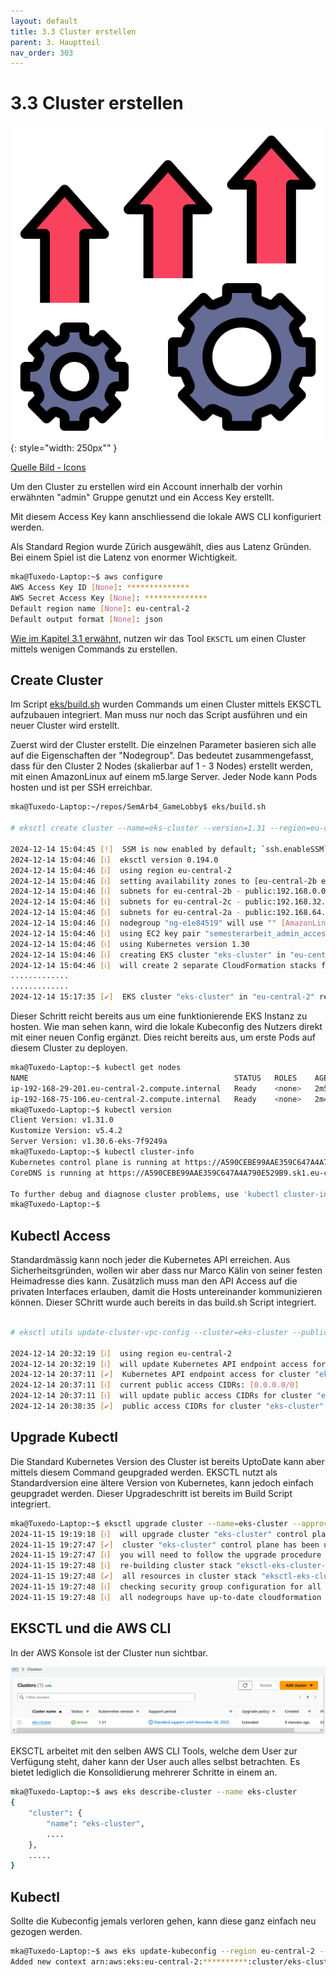 ```yaml
---
layout: default
title: 3.3 Cluster erstellen
parent: 3. Hauptteil
nav_order: 303
---
```


# 3.3 Cluster erstellen

![Cluster erstellen](../ressources/icons/improvement.png){: style="width: 250px"" }

[Quelle Bild - Icons](../anhang/600-quellen.html#64-icons)

Um den Cluster zu erstellen wird ein Account innerhalb der vorhin erwähnten "admin" Gruppe genutzt und ein Access Key erstellt.

Mit diesem Access Key kann anschliessend die lokale AWS CLI konfiguriert werden.

Als Standard Region wurde Zürich ausgewählt, dies aus Latenz Gründen.
Bei einem Spiel ist die Latenz von enormer Wichtigkeit.

```bash
mka@Tuxedo-Laptop:~$ aws configure
AWS Access Key ID [None]: **************
AWS Secret Access Key [None]: **************
Default region name [None]: eu-central-2
Default output format [None]: json
```

[Wie im Kapitel 3.1 erwähnt,](./301-kubernetes-cluster.html) nutzen wir das Tool `EKSCTL` um einen Cluster mittels wenigen Commands zu erstellen.

## Create Cluster

Im Script [eks/build.sh](https://github.com/Euthal02/SemArb4_GameLobby/blob/main/eks/build.sh) wurden Commands um einen Cluster mittels EKSCTL aufzubauen integriert. Man muss nur noch das Script ausführen und ein neuer Cluster wird erstellt.

Zuerst wird der Cluster erstellt. Die einzelnen Parameter basieren sich alle auf die Eigenschaften der "Nodegroup". Das bedeutet zusammengefasst, dass für den Cluster 2 Nodes (skalierbar auf 1 - 3 Nodes) erstellt werden, mit einen AmazonLinux auf einem m5.large Server. Jeder Node kann Pods hosten und ist per SSH erreichbar.

```bash
mka@Tuxedo-Laptop:~/repos/SemArb4_GameLobby$ eks/build.sh

# eksctl create cluster --name=eks-cluster --version=1.31 --region=eu-central-2 --node-ami-family=AmazonLinux2 --nodes=2 --nodes-min=1 --nodes-max=3 --ssh-access --ssh-public-key=semesterarbeit_admin_access --max-pods-per-node=20 --enable-ssm --with-oidc

2024-12-14 15:04:45 [!]  SSM is now enabled by default; `ssh.enableSSM` is deprecated and will be removed in a future release
2024-12-14 15:04:46 [ℹ]  eksctl version 0.194.0
2024-12-14 15:04:46 [ℹ]  using region eu-central-2
2024-12-14 15:04:46 [ℹ]  setting availability zones to [eu-central-2b eu-central-2c eu-central-2a]
2024-12-14 15:04:46 [ℹ]  subnets for eu-central-2b - public:192.168.0.0/19 private:192.168.96.0/19
2024-12-14 15:04:46 [ℹ]  subnets for eu-central-2c - public:192.168.32.0/19 private:192.168.128.0/19
2024-12-14 15:04:46 [ℹ]  subnets for eu-central-2a - public:192.168.64.0/19 private:192.168.160.0/19
2024-12-14 15:04:46 [ℹ]  nodegroup "ng-e1e84519" will use "" [AmazonLinux2/1.30]
2024-12-14 15:04:46 [ℹ]  using EC2 key pair "semesterarbeit_admin_access"
2024-12-14 15:04:46 [ℹ]  using Kubernetes version 1.30
2024-12-14 15:04:46 [ℹ]  creating EKS cluster "eks-cluster" in "eu-central-2" region with managed nodes
2024-12-14 15:04:46 [ℹ]  will create 2 separate CloudFormation stacks for cluster itself and the initial managed nodegroup
.............
.............
2024-12-14 15:17:35 [✔]  EKS cluster "eks-cluster" in "eu-central-2" region is ready

```

Dieser Schritt reicht bereits aus um eine funktionierende EKS Instanz zu hosten. Wie man sehen kann, wird die lokale Kubeconfig des Nutzers direkt mit einer neuen Config ergänzt. Dies reicht bereits aus, um erste Pods auf diesem Cluster zu deployen.

``` bash
mka@Tuxedo-Laptop:~$ kubectl get nodes
NAME                                              STATUS   ROLES    AGE     VERSION
ip-192-168-29-201.eu-central-2.compute.internal   Ready    <none>   2m50s   v1.30.6-eks-94953ac
ip-192-168-75-106.eu-central-2.compute.internal   Ready    <none>   2m47s   v1.30.6-eks-94953ac
mka@Tuxedo-Laptop:~$ kubectl version
Client Version: v1.31.0
Kustomize Version: v5.4.2
Server Version: v1.30.6-eks-7f9249a
mka@Tuxedo-Laptop:~$ kubectl cluster-info
Kubernetes control plane is running at https://A590CEBE99AAE359C647A4A790E529B9.sk1.eu-central-2.eks.amazonaws.com
CoreDNS is running at https://A590CEBE99AAE359C647A4A790E529B9.sk1.eu-central-2.eks.amazonaws.com/api/v1/namespaces/kube-system/services/kube-dns:dns/proxy

To further debug and diagnose cluster problems, use 'kubectl cluster-info dump'.
mka@Tuxedo-Laptop:~$
```

## Kubectl Access

Standardmässig kann noch jeder die Kubernetes API erreichen. Aus Sicherheitsgründen, wollen wir aber dass nur Marco Kälin von seiner festen Heimadresse dies kann. Zusätzlich muss man den API Access auf die privaten Interfaces erlauben, damit die Hosts untereinander kommunizieren können. Dieser SChritt wurde auch bereits in das build.sh Script integriert.

```bash

# eksctl utils update-cluster-vpc-config --cluster=eks-cluster --public-access-cidrs=45.94.88.37/32 --private-access=true --approve

2024-12-14 20:32:19 [ℹ]  using region eu-central-2
2024-12-14 20:32:19 [ℹ]  will update Kubernetes API endpoint access for cluster "eks-cluster" in "eu-central-2" to: privateAccess=true, publicAccess=true
2024-12-14 20:37:11 [✔]  Kubernetes API endpoint access for cluster "eks-cluster" in "eu-central-2" has been updated to: privateAccess=true, publicAccess=true
2024-12-14 20:37:11 [ℹ]  current public access CIDRs: [0.0.0.0/0]
2024-12-14 20:37:11 [ℹ]  will update public access CIDRs for cluster "eks-cluster" in "eu-central-2" to: [45.94.88.37/32]
2024-12-14 20:38:35 [✔]  public access CIDRs for cluster "eks-cluster" in "eu-central-2" have been updated to: [45.94.88.37/32]
```

## Upgrade Kubectl

Die Standard Kubernetes Version des Cluster ist bereits UptoDate kann aber mittels diesem Command geupgraded werden. EKSCTL nutzt als Standardversion eine ältere Version von Kubernetes, kann jedoch einfach geupgradet werden. Dieser Upgradeschritt ist bereits im Build Script integriert.

```bash
mka@Tuxedo-Laptop:~$ eksctl upgrade cluster --name=eks-cluster --approve
2024-11-15 19:19:18 [ℹ]  will upgrade cluster "eks-cluster" control plane from current version "1.30" to "1.31"
2024-11-15 19:27:47 [✔]  cluster "eks-cluster" control plane has been upgraded to version "1.31"
2024-11-15 19:27:47 [ℹ]  you will need to follow the upgrade procedure for all of nodegroups and add-ons
2024-11-15 19:27:48 [ℹ]  re-building cluster stack "eksctl-eks-cluster-cluster"
2024-11-15 19:27:48 [✔]  all resources in cluster stack "eksctl-eks-cluster-cluster" are up-to-date
2024-11-15 19:27:48 [ℹ]  checking security group configuration for all nodegroups
2024-11-15 19:27:48 [ℹ]  all nodegroups have up-to-date cloudformation templates
```

## EKSCTL und die AWS CLI

In der AWS Konsole ist der Cluster nun sichtbar.

![EKS Cluster Up](../ressources/images/aws/eks_cluster_up.PNG)

EKSCTL arbeitet mit den selben AWS CLI Tools, welche dem User zur Verfügung steht, daher kann der User auch alles selbst betrachten.
Es bietet lediglich die Konsolidierung mehrerer Schritte in einem an.

```bash
mka@Tuxedo-Laptop:~$ aws eks describe-cluster --name eks-cluster
{
    "cluster": {
        "name": "eks-cluster",
        ....
    },
    .....
}
```

## Kubectl

Sollte die Kubeconfig jemals verloren gehen, kann diese ganz einfach neu gezogen werden.

```bash
mka@Tuxedo-Laptop:~$ aws eks update-kubeconfig --region eu-central-2 --name eks-cluster
Added new context arn:aws:eks:eu-central-2:**********:cluster/eks-cluster to /home/mka/.kube/config
```
